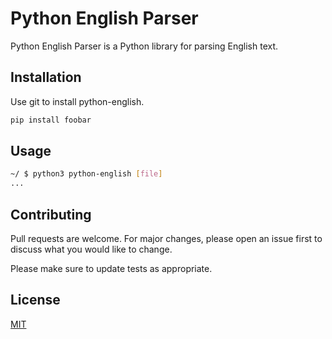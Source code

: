 # Python English Parser

Python English Parser is a Python library for parsing English text.

## Installation

Use git to install python-english.

```bash
pip install foobar
```

## Usage

```bash
~/ $ python3 python-english [file]
...
```

## Contributing
Pull requests are welcome. For major changes, please open an issue first to discuss what you would like to change.

Please make sure to update tests as appropriate.

## License
[MIT](LICENSE.txt)
